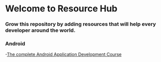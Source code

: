 # Welcome to Resource Hub
### Grow this repository by adding resources that will help every developer around the world.

### Android
-[The complete Android Application Development Course](https://www.youtube.com/watch?v=roDz8mMvbIg&list=PLknSwrodgQ72X4sKpzf5vT8kY80HKcUSe)
